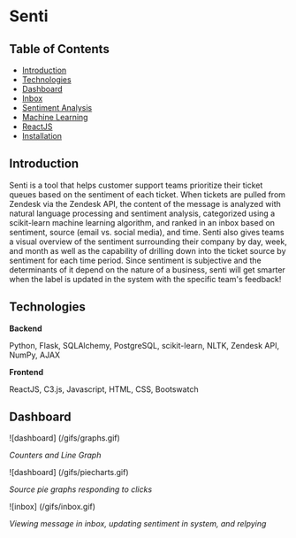 # Senti

## Table of Contents
- [Introduction](#introduction)
- [Technologies](#technologies)
- [Dashboard](#dashboard)
- [Inbox](#inbox)
- [Sentiment Analysis](#sentiment-analysis)
- [Machine Learning](#machine-learning)
- [ReactJS](#reactjs)
- [Installation](#installation)

## Introduction

Senti is a tool that helps customer support teams prioritize their ticket queues based on the sentiment of each ticket. When tickets are pulled from Zendesk via the Zendesk API, the content of the message is analyzed with natural language processing and sentiment analysis, categorized using a scikit-learn machine learning algorithm, and ranked in an inbox based on sentiment, source (email vs. social media), and time. Senti also gives teams a visual overview of the sentiment surrounding their company by day, week, and month as well as the capability of drilling down into the ticket source by sentiment for each time period. Since sentiment is subjective and the determinants of it depend on the nature of a business, senti will get smarter when the label is updated in the system with the specific team's feedback!

## Technologies

**Backend**

Python, Flask, SQLAlchemy, PostgreSQL, scikit-learn, NLTK, Zendesk API, NumPy, AJAX

**Frontend**

ReactJS, C3.js, Javascript, HTML, CSS, Bootswatch

## Dashboard

![dashboard]
(/gifs/graphs.gif)

*Counters and Line Graph*

![dashboard]
(/gifs/piecharts.gif)

*Source pie graphs responding to clicks*

![inbox]
(/gifs/inbox.gif)

*Viewing message in inbox, updating sentiment in system, and relpying*


